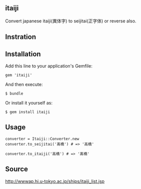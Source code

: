itaiji
------

Convert japanese itaiji(異体字) to seijitai(正字体) or reverse also.

Instration
----------


## Installation

Add this line to your application's Gemfile:

    gem 'itaiji'

And then execute:

    $ bundle

Or install it yourself as:

    $ gem install itaiji

Usage
-----

```
converter = Itaiji::Converter.new
converter.to_seijitai('髙橋') # => '高橋'

converter.to_itaiji('高橋') # => '髙橋'
```

Source
------
http://wwwap.hi.u-tokyo.ac.jp/ships/itaiji_list.jsp
